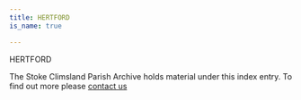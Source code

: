 ```yaml
---
title: HERTFORD
is_name: true

---
```


HERTFORD


The Stoke Climsland Parish Archive holds material under this index entry. To find out more please [contact us](/contact/)
